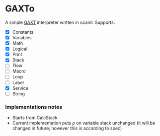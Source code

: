 GAXTo
====

A simple [GAXT](https://esolangs.org/wiki/GAXT) interpreter written in ocaml. Supports:
- [x] Constants
- [x] Variables
- [x] Math
- [x] Logical
- [x] Print
- [x] Stack
- [ ] Flow
- [ ] Macro
- [ ] Loop
- [ ] Label
- [x] Service
- [ ] String

### Implementations notes
- Starts from CalcStack
- Current implementation puts $\rho$ on variable stack unchanged (it will be changed in future; however this is according to spec)
